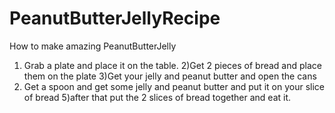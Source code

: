 # PeanutButterJellyRecipe
How to make amazing PeanutButterJelly
1) Grab a plate and place it on the table.
2)Get 2 pieces of bread and place them on the plate
3)Get your jelly and peanut butter and open the cans
4) Get a spoon and get some jelly and peanut butter and put it on your slice of bread
5)after that put the 2 slices of bread together and eat it.
